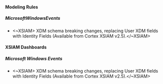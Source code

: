 
#### Modeling Rules

##### MicrosoftWindowsEvents

-  <~XSIAM> XDM schema breaking changes, replacing User XDM fields with Identity Fields (Available from Cortex XSIAM v2.5).</~XSIAM>

#### XSIAM Dashboards

##### Microsoft Windows Events

-  <~XSIAM> XDM schema breaking changes, replacing User XDM fields with Identity Fields (Available from Cortex XSIAM v2.5).</~XSIAM>
